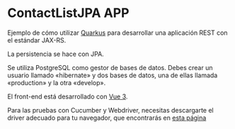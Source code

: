 # ContactListJPA APP

Ejemplo de cómo utilizar [Quarkus](http://quarkus.io) para desarrollar una aplicación REST con el estándar JAX-RS.

La persistencia se hace con JPA.

Se utiliza PostgreSQL como gestor de bases de datos.
Debes crear un usuario llamado «hibernate» y dos bases de datos,
una de ellas llamada «production» y la otra «develop».

El front-end está desarrollado con [Vue 3](http://v3.vuejs.org).

Para las pruebas con Cucumber y Webdriver, necesitas descargarte el
driver adecuado para tu navegador, que encontrarás en
[esta página](https://www.selenium.dev/documentation/webdriver/getting_started/install_drivers/)